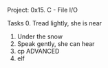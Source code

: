 Project: 0x15. C - File I/O

Tasks
0. Tread lightly, she is near
1. Under the snow 
2. Speak gently, she can hear
3. cp 
ADVANCED
4. elf 

